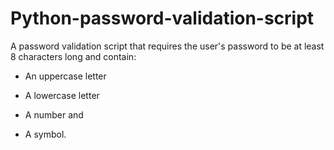# Python-password-validation-script

A password validation script that requires the user's password to be at least 8 characters long and contain:

- An uppercase letter

- A lowercase letter

- A number and

- A symbol. 
